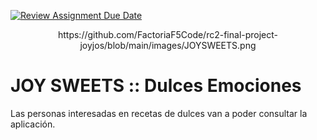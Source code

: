 [![Review Assignment Due Date](https://classroom.github.com/assets/deadline-readme-button-24ddc0f5d75046c5622901739e7c5dd533143b0c8e959d652212380cedb1ea36.svg)](https://classroom.github.com/a/xq5TwZF7)

<center>https://github.com/FactoriaF5Code/rc2-final-project-joyjos/blob/main/images/JOYSWEETS.png</center>

# JOY SWEETS :: Dulces Emociones

Las personas interesadas en recetas de dulces van a poder consultar la aplicación.
